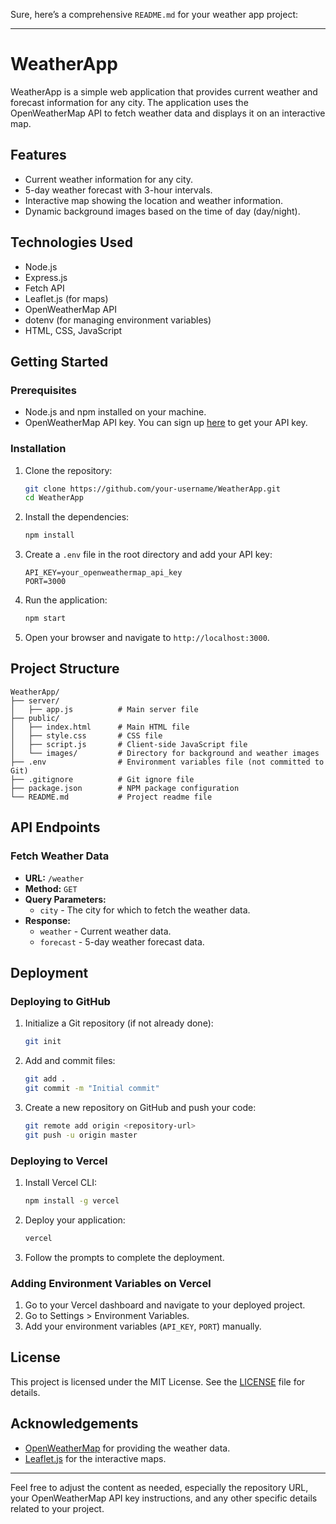 Sure, here’s a comprehensive `README.md` for your weather app project:

---

# WeatherApp

WeatherApp is a simple web application that provides current weather and forecast information for any city. The application uses the OpenWeatherMap API to fetch weather data and displays it on an interactive map.

## Features

- Current weather information for any city.
- 5-day weather forecast with 3-hour intervals.
- Interactive map showing the location and weather information.
- Dynamic background images based on the time of day (day/night).

## Technologies Used

- Node.js
- Express.js
- Fetch API
- Leaflet.js (for maps)
- OpenWeatherMap API
- dotenv (for managing environment variables)
- HTML, CSS, JavaScript

## Getting Started

### Prerequisites

- Node.js and npm installed on your machine.
- OpenWeatherMap API key. You can sign up [here](https://home.openweathermap.org/users/sign_up) to get your API key.

### Installation

1. Clone the repository:

    ```bash
    git clone https://github.com/your-username/WeatherApp.git
    cd WeatherApp
    ```

2. Install the dependencies:

    ```bash
    npm install
    ```

3. Create a `.env` file in the root directory and add your API key:

    ```plaintext
    API_KEY=your_openweathermap_api_key
    PORT=3000
    ```

4. Run the application:

    ```bash
    npm start
    ```

5. Open your browser and navigate to `http://localhost:3000`.

## Project Structure

```plaintext
WeatherApp/
├── server/
│   ├── app.js          # Main server file
├── public/
│   ├── index.html      # Main HTML file
│   ├── style.css       # CSS file
│   ├── script.js       # Client-side JavaScript file
│   └── images/         # Directory for background and weather images
├── .env                # Environment variables file (not committed to Git)
├── .gitignore          # Git ignore file
├── package.json        # NPM package configuration
└── README.md           # Project readme file
```

## API Endpoints

### Fetch Weather Data

- **URL:** `/weather`
- **Method:** `GET`
- **Query Parameters:**
  - `city` - The city for which to fetch the weather data.
- **Response:**
  - `weather` - Current weather data.
  - `forecast` - 5-day weather forecast data.

## Deployment

### Deploying to GitHub

1. Initialize a Git repository (if not already done):

    ```bash
    git init
    ```

2. Add and commit files:

    ```bash
    git add .
    git commit -m "Initial commit"
    ```

3. Create a new repository on GitHub and push your code:

    ```bash
    git remote add origin <repository-url>
    git push -u origin master
    ```

### Deploying to Vercel

1. Install Vercel CLI:

    ```bash
    npm install -g vercel
    ```

2. Deploy your application:

    ```bash
    vercel
    ```

3. Follow the prompts to complete the deployment.

### Adding Environment Variables on Vercel

1. Go to your Vercel dashboard and navigate to your deployed project.
2. Go to Settings > Environment Variables.
3. Add your environment variables (`API_KEY`, `PORT`) manually.

## License

This project is licensed under the MIT License. See the [LICENSE](LICENSE) file for details.

## Acknowledgements

- [OpenWeatherMap](https://openweathermap.org/) for providing the weather data.
- [Leaflet.js](https://leafletjs.com/) for the interactive maps.

---

Feel free to adjust the content as needed, especially the repository URL, your OpenWeatherMap API key instructions, and any other specific details related to your project.
